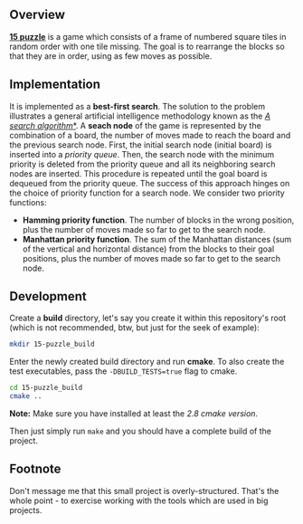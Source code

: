 ## Overview

[**15 puzzle**](http://en.wikipedia.org/wiki/15_puzzle) is a game which
consists of a frame of numbered square tiles in random order with one tile
missing. The goal is to rearrange the blocks so that they are in order, using
as few moves as possible.

## Implementation

It is implemented as a **best-first search**. The solution to the problem
illustrates a general artificial intelligence methodology known as the
[**A* search algorithm**](http://en.wikipedia.org/wiki/A*_search_algorithm).
A **seach node** of the game is represented by the combination of a board, the
number of moves made to reach the board and the previous search node. First,
the initial search node (initial board) is inserted into a *priority queue*.
Then, the search node with the minimum priority is deleted from the priority
queue and all its neighboring search nodes are inserted. This procedure is
repeated until the goal board is dequeued from the priority queue. The success
of this approach hinges on the choice of priority function for a search node.
We consider two priority functions:
* **Hamming priority function**. The number of blocks in the wrong position,
plus the number of moves made so far to get to the search node.
* **Manhattan priority function**.  The sum of the Manhattan distances (sum of
the vertical and horizontal distance) from the blocks to their goal positions,
plus the number of moves made so far to get to the search node.

## Development

Create a **build** directory, let's say you create it within this repository's
root (which is not recommended, btw, but just for the seek of example):
```bash
mkdir 15-puzzle_build
```

Enter the newly created build directory and run **cmake**. To also create the
test executables, pass the `-DBUILD_TESTS=true` flag to cmake.
```bash
cd 15-puzzle_build
cmake ..
```
**Note:** Make sure you have installed at least the *2.8 cmake version*.

Then just simply run `make` and you should have a complete build of the
project.

## Footnote

Don't message me that this small project is overly-structured. That's the
whole point - to exercise working with the tools which are used in big
projects.
